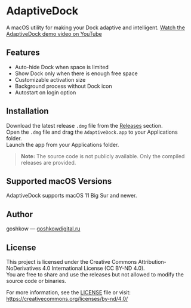 # AdaptiveDock

A macOS utility for making your Dock adaptive and intelligent.
[Watch the AdaptiveDock demo video on YouTube](https://youtu.be/OK3HIASEuEk)

## Features

- Auto-hide Dock when space is limited  
- Show Dock only when there is enough free space  
- Customizable activation size  
- Background process without Dock icon  
- Autostart on login option  

## Installation

Download the latest release `.dmg` file from the [Releases](https://github.com/goshkow/AdaptiveDock/releases) section.  
Open the `.dmg` file and drag the `AdaptiveDock.app` to your Applications folder.  
Launch the app from your Applications folder.

> **Note:** The source code is not publicly available. Only the compiled releases are provided.

## Supported macOS Versions

AdaptiveDock supports macOS 11 Big Sur and newer.

## Author

goshkow — [goshkowdigital.ru](https://goshkowdigital.ru)

## License

This project is licensed under the Creative Commons Attribution-NoDerivatives 4.0 International License (CC BY-ND 4.0).  
You are free to share and use the releases but not allowed to modify the source code or binaries.

For more information, see the [LICENSE](./LICENSE) file or visit:  
https://creativecommons.org/licenses/by-nd/4.0/

